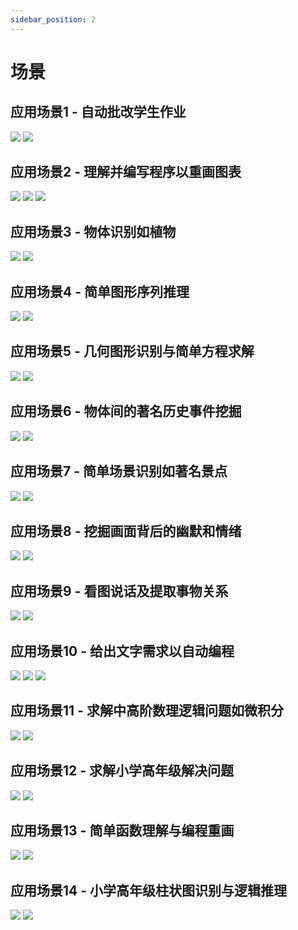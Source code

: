```yaml
---
sidebar_position: 2
---
```


# 场景
## 应用场景1 - 自动批改学生作业
![](./img/1.prompt.png)
![](./img/1.answer.1.png)

## 应用场景2 - 理解并编写程序以重画图表
![](./img/2.prompt.png)
![](./img/2.answer.1.png)
![](./img/2.answer.2.png)

## 应用场景3 - 物体识别如植物
![](./img/3.prompt.png)
![](./img/3.answer.1.png)

## 应用场景4 - 简单图形序列推理
![](./img/4.prompt.png)
![](./img/4.answer.1.png)

## 应用场景5 - 几何图形识别与简单方程求解
![](./img/5.prompt.png)
![](./img/5.answer.1.png)

## 应用场景6 - 物体间的著名历史事件挖掘
![](./img/6.prompt.png)
![](./img/6.answer.1.png)

## 应用场景7 - 简单场景识别如著名景点
![](./img/7.prompt.png)
![](./img/7.answer.1.png)

## 应用场景8 - 挖掘画面背后的幽默和情绪
![](./img/8.prompt.png)
![](./img/8.answer.1.png)

## 应用场景9 - 看图说话及提取事物关系
![](./img/9.prompt.png)
![](./img/9.answer.1.png)

## 应用场景10 - 给出文字需求以自动编程
![](./img/10.prompt.png)
![](./img/10.answer.1.png)
![](./img/10.answer.2.png)

## 应用场景11 - 求解中高阶数理逻辑问题如微积分
![](./img/11.prompt.png)
![](./img/11.answer.png)

## 应用场景12 - 求解小学高年级解决问题
![](./img/12.prompt.png)
![](./img/12.answer.png)

## 应用场景13 - 简单函数理解与编程重画
![](./img/13.prompt.png)
![](./img/13.answer.png)

## 应用场景14 - 小学高年级柱状图识别与逻辑推理
![](./img/14.prompt.png)
![](./img/14.answer.png)
